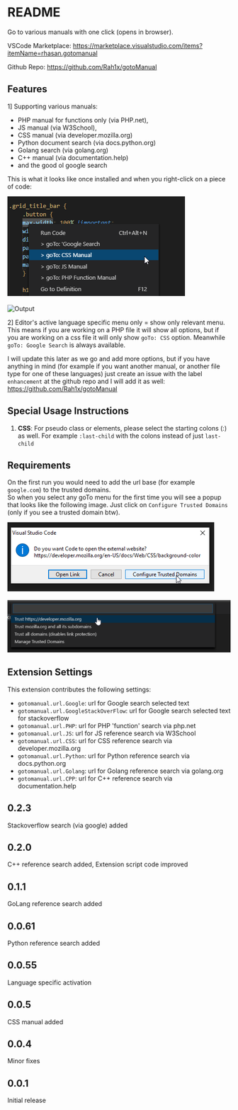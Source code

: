 # README

Go to various manuals with one click (opens in browser).

VSCode Marketplace:
https://marketplace.visualstudio.com/items?itemName=rhasan.gotomanual

Github Repo:
https://github.com/Rah1x/gotoManual

## Features

1] Supporting various manuals:

* PHP manual for functions only (via PHP.net),
* JS manual (via W3School),
* CSS manual (via developer.mozilla.org)
* Python document search (via docs.python.org)
* Golang search (via golang.org)
* C++ manual (via documentation.help)
* and the good ol google search

This is what it looks like once installed and when you right-click on a piece of code:

![Output](resources/output_2.png)
\
\
![Output](resources/demo_1.png)

2] Editor's active language specific menu only = show only relevant menu. This means if you are working on a PHP file it will show all options, but if you are working on a css file it will only show `goTo: CSS` option. Meanwhile `goTo: Google Search` is always available.

I will update this later as we go and add more options, but if you have anything in mind (for example if you want another manual, or another file type for one of these languages) just create an issue with the label `enhancement` at the github repo and I will add it as well:
https://github.com/Rah1x/gotoManual


## Special Usage Instructions

1) **CSS**:
For pseudo class or elements, please select the starting colons (:) as well. For example `:last-child` with the colons instead of just `last-child`

## Requirements

On the first run you would need to add the url base (for example `google.com`) to the trusted domains.\
So when you select any goTo menu for the first time you will see a popup that looks like the following image. Just click on `Configure Trusted Domains` (only if you see a trusted domain btw).

![Add To Trusted Step 1](resources/add_to_trusted_1.png)
\
\
![Add To Trusted Step 2](resources/add_to_trusted_2.png)

## Extension Settings

This extension contributes the following settings:

* `gotomanual.url.Google`: url for Google search selected text
* `gotomanual.url.GoogleStackOverFlow`: url for Google search selected text for stackoverflow
* `gotomanual.url.PHP`: url for PHP 'function' search via php.net
* `gotomanual.url.JS`: url for JS reference search via W3School
* `gotomanual.url.CSS`: url for CSS reference search via developer.mozilla.org
* `gotomanual.url.Python`: url for Python reference search via docs.python.org
* `gotomanual.url.Golang`: url for Golang reference search via golang.org
* `gotomanual.url.CPP`: url for C++ reference search via documentation.help

## 0.2.3
Stackoverflow search (via google) added

## 0.2.0

C++ reference search added,
Extension script code improved

## 0.1.1

GoLang reference search added

## 0.0.61

Python reference search added

## 0.0.55

Language specific activation

## 0.0.5

CSS manual added

## 0.0.4

Minor fixes

## 0.0.1

Initial release
